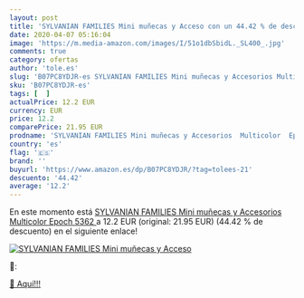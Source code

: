 ```yaml
---
layout: post
title: 'SYLVANIAN FAMILIES Mini muñecas y Acceso con un 44.42 % de descuento'
date: 2020-04-07 05:16:04
image: 'https://m.media-amazon.com/images/I/51o1dbSbidL._SL400_.jpg'
comments: true
category: ofertas
author: 'tole.es'
slug: 'B07PC8YDJR-es SYLVANIAN FAMILIES Mini muñecas y Accesorios Multicolor...'
sku: 'B07PC8YDJR-es'
tags: [  ]
actualPrice: 12.2 EUR
currency: EUR
price: 12.2
comparePrice: 21.95 EUR
prodname: 'SYLVANIAN FAMILIES Mini muñecas y Accesorios  Multicolor  Epoch 5362 '
country: 'es'
flag: '🇪🇸'
brand: ''
buyurl: 'https://www.amazon.es/dp/B07PC8YDJR/?tag=tolees-21'
descuento: '44.42'
average: '12.2'
---
```


En este momento está [SYLVANIAN FAMILIES Mini muñecas y Accesorios  Multicolor  Epoch 5362 ](https://www.amazon.es/dp/B07PC8YDJR/?tag=tolees-21) a 12.2 EUR (original: 21.95 EUR) (44.42 %  de descuento) en el siguiente enlace!

[![SYLVANIAN FAMILIES Mini muñecas y Acceso](https://m.media-amazon.com/images/I/51o1dbSbidL._SL400_.jpg)](https://www.amazon.es/dp/B07PC8YDJR/?tag=tolees-21)

🔎:


[🛒 Aquí!!!](https://www.amazon.es/dp/B07PC8YDJR/?tag=tolees-21)
